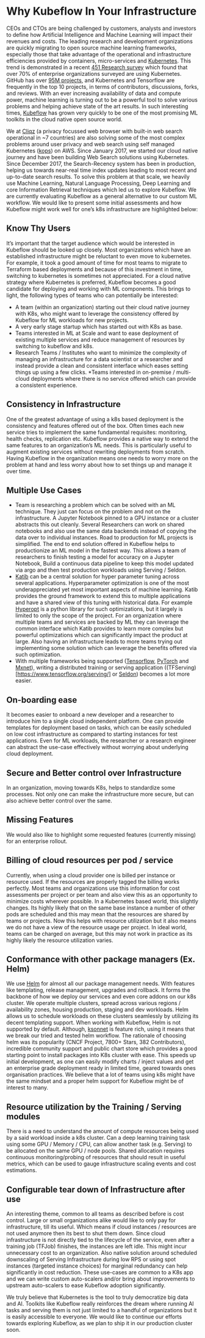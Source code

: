 # Why Kubeflow In Your Infrastructure


CEOs and CTOs are being challenged by customers, analysts and investors to define how Artificial Intelligence and Machine Learning will impact their revenues and costs. The leading research and development organizations are quickly migrating to open source machine learning frameworks, especially those that take advantage of the operational and infrastructure efficiencies provided by containers, micro-services and [Kubernetes](https://kubernetes.io). This trend is demonstrated in a recent [451 Research survey](https://www.zdnet.com/article/kubernetes-leads-container-orchestration/) which found that over 70% of enterprise organizations surveyed are using Kubernetes. GitHub has over [95M projects](https://octoverse.github.com/projects), and Kubernetes and Tensorflow are frequently in the top 10 projects, in terms of contributors, discussions, forks, and reviews. With an ever increasing availability of data and compute power, machine learning is turning out to be a powerful tool to solve various problems and helping achieve state of the art results. In such interesting times, [Kubeflow](https://www.kubeflow.org/) has grown very quickly to be one of the most promising ML toolkits in the cloud native open source world.

We at [Cliqz](https://cliqz.com) (a privacy focussed web browser with built-in web search operational in ~7 countries) are also solving some of the most complex problems around user privacy and web search using self managed Kubernetes ([kops](https://github.com/kubernetes/kops)) on AWS. Since January 2017, we started our cloud native journey and have been building Web Search solutions using Kubernetes. Since December 2017, the Search-Recency system has been in production, helping us towards near-real time index updates leading to most recent and up-to-date search results. To solve this problem at that scale, we heavily use Machine Learning, Natural Language Processing, Deep Learning and core Information Retrieval techniques which led us to explore Kubeflow. We are currently evaluating Kubeflow as a general alternative to our custom ML workflow. We would like to present some initial assessments and how Kubeflow might work well for one’s k8s infrastructure are highlighted below:

## Know Thy Users

It’s important that the target audience which would be interested in Kubeflow should be looked up closely. Most organizations which have an established infrastructure might be reluctant to even move to kubernetes. For example, it took a good amount of time for most teams to migrate to Terraform based deployments and because of this investment in time, switching to kubernetes is sometimes not appreciated. For a cloud native strategy where Kubernetes is preferred, Kubeflow becomes a good candidate for deploying and working with ML components. This brings to light, the following types of teams who can potentially be interested:

* A team (within an organization) starting out their cloud native journey with K8s, who might want to leverage the consistency offered by Kubeflow for ML workloads for new projects.
* A very early stage startup which has started out with K8s as base.
* Teams interested in ML at Scale and want to ease deployment of existing multiple services and reduce management of resources by switching to kubeflow and k8s.
* Research Teams / Institutes who want to minimize the complexity of managing an infrastructure for a data scientist or a researcher and instead provide a clean and consistent interface which eases setting things up using a few clicks.
*Teams interested in on-premise / multi-cloud deployments where there is no service offered which can provide a consistent experience.

## Consistency in Infrastructure

One of the greatest advantage of using a k8s based deployment is the consistency and features offered out of the box. Often times each new service tries to implement the same fundamental requisites: monitoring, health checks, replication etc. Kubeflow provides a native way to extend the same features to an organization’s ML needs. This is particularly useful to augment existing services without rewriting deployments from scratch. Having Kubeflow in the organization means one needs to worry more on the problem at hand and less worry about how to set things up and manage it over time.

## Multiple Use Cases

* Team is researching a problem which can be solved with an ML technique. They just can focus on the problem and not on the infrastructure. A Jupyter Notebook pinned to a GPU instance or a cluster abstracts this out cleanly. Several Researchers can work on shared notebooks and also use the same data backends instead of copying the data over to individual instances.
Road to production for ML projects is simplified. The end to end solution offered in Kubeflow helps to productionize an ML model in the fastest way. This allows a team of researchers to finish testing a model for accuracy on a Jupyter Notebook, Build a continuous data pipeline to keep this model updated via argo and then test production workloads using Serving / Seldon.
* [Katib](https://github.com/kubeflow/katib) can be a central solution for hyper parameter tuning across several applications. Hyperparameter optimization is one of the most underappreciated yet most important aspects of machine learning. Katib provides the ground framework to extend this to multiple applications and have a shared view of this tuning with historical data. For example [Hyperopt](https://github.com/hyperopt/hyperopt) is a python library for such optimizations, but it largely is limited to only the scope of the project. For an organization where multiple teams and services are backed by ML they can leverage the common interface which Katib provides to learn more complex but powerful optimizations which can significantly impact the product at large. Also having an infrastructure leads to more teams trying out implementing some solution which can leverage the benefits offered via such optimization.
* With multiple frameworks being supported ([Tensorflow](https://www.tensorflow.org/), [PyTorch](https://pytorch.org/) and [Mxnet](https://mxnet.apache.org/)), writing a distributed training or serving application ((TFServing)[https://www.tensorflow.org/serving/] or [Seldon](https://www.seldon.io/)) becomes a lot more easier.

## On-boarding ease

It becomes easier to onboard a new developer and a researcher to introduce him to a single cloud independent platform. One can provide templates for deployment based on tasks, which can be easily scheduled on low cost infrastructure as compared to starting instances for test applications. Even for ML workloads, the researcher or a research engineer can abstract the use-case effectively without worrying about underlying cloud deployment.

## Secure and Better control over Infrastructure

In an organization, moving towards K8s, helps to standardize some processes. Not only one can make the infrastructure more secure, but can also achieve better control over the same.

## Missing Features

We would also like to highlight some requested features (currently missing) for an enterprise rollout.

## Billing of cloud resources per pod / service

Currently, when using a cloud provider one is billed per instance or resource used. If the resources are properly tagged the billing works perfectly. Most teams and organizations use this information for cost assessments per project or per team and also view this as an opportunity to minimize costs wherever possible. In a Kubernetes based world, this slightly changes. Its highly likely that on the same base instance a number of other pods are scheduled and this may mean that the resources are shared by teams or projects. Now this helps with resource utilization but it also means we do not have a view of the resource usage per project. In ideal world, teams can be charged on average, but this may not work in practice as its highly likely the resource utilization varies.

## Conformance with other package managers (Ex. Helm)

We use [Helm](https://helm.sh/) for almost all our package management needs. With features like templating, release management, upgrades and rollback. It forms the backbone of how we deploy our services and even core addons on our k8s cluster. We operate multiple clusters, spread across various regions / availability zones, housing production, staging and dev workloads. Helm allows us to schedule workloads on these clusters seamlessly by utilizing its decent templating support. When working with Kubeflow, Helm is not supported by default. Although, [ksonnet](https://ksonnet.io/) is feature rich, using it means that we break our tried and tested helm workflow. The rationale of choosing helm was its popularity (CNCF Project, 7800+ Stars, 382 Contributors), incredible community support and public chart store which provides a good starting point to install packages into K8s cluster with ease. This speeds up initial development, as one can easily modify charts / inject values and get an enterprise grade deployment ready in limited time, geared towards ones organisation practices. We believe that a lot of teams using k8s might have the same mindset and a proper helm support for Kubeflow might be of interest to many.

## Resource utilization by the Training / Serving modules

There is a need to understand the amount of compute resources being used by a said workload inside a k8s cluster. Can a deep learning training task using some GPU / Memory / CPU, can allow another task (e.g. Serving) to be allocated on the same GPU / node pools. Shared allocation requires continuous monitoring/probing of resources that should result in useful metrics, which can be used to gauge infrastructure scaling events and cost estimations.

## Configurable tear down of Infrastructure after use

An interesting theme, common to all teams as described before is cost control. Large or small organizations alike would like to only pay for infrastructure, till its useful. Which means if cloud instances / resources are not used anymore then its best to shut them down. Since cloud infrastructure is not directly tied to the lifecycle of the service, even after a training job (TFJob) finishes, the instances are left idle. This might incur unnecessary cost to an organization. Also native solution around scheduled downscaling of Serving Infrastructure during low RPS or using spot instances (targeted instance choices) for marginal redundancy can help significantly in cost reduction. These use-cases are common to a K8s app and we can write custom auto-scalers and/or bring about improvements to upstream auto-scalers to ease Kubeflow adoption significantly.

We truly believe that Kubernetes is the tool to truly democratize big data and AI. Toolkits like Kubeflow really reinforces the dream where running AI tasks and serving them is not just limited to a handful of organizations but it is easily accessible to everyone. We would like to continue our efforts towards exploring Kubeflow, as we plan to ship it in our production cluster soon.

